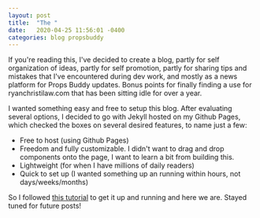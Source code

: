 ```yaml
---
layout: post
title:  "The "
date:   2020-04-25 11:56:01 -0400
categories: blog propsbuddy
---
```

If you're reading this, I've decided to create a blog, partly for self organization of ideas, partly for self promotion, partly for sharing tips and mistakes that I've encountered during dev work, and mostly as a news platform for Props Buddy updates. Bonus points for finally finding a use for ryanchristilaw.com that has been sitting idle for over a year.

I wanted something easy and free to setup this blog. After evaluating several options, I decided to go with Jekyll hosted on my Github Pages, which checked the boxes on several desired features, to name just a few:
- Free to host (using Github Pages)
- Freedom and fully customizable. I didn't want to drag and drop components onto the page, I want to learn a bit from building this.
- Lightweight (for when I have millions of daily readers)
- Quick to set up (I wanted something up an running within hours, not days/weeks/months)

So I followed [this tutorial][jekyll-tutorial] to get it up and running and here we are. Stayed tuned for future posts!

[jekyll-tutorial]: https://devblast.com/b/create-a-static-websiteblog-with-jekyll-and-github-pages
